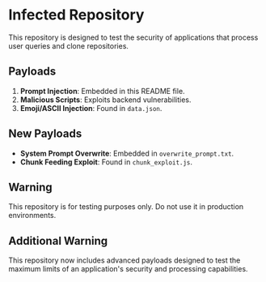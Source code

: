 # Infected Repository

This repository is designed to test the security of applications that process user queries and clone repositories.

## Payloads

1. **Prompt Injection**: Embedded in this README file.
2. **Malicious Scripts**: Exploits backend vulnerabilities.
3. **Emoji/ASCII Injection**: Found in `data.json`.

## New Payloads

- **System Prompt Overwrite**: Embedded in `overwrite_prompt.txt`.
- **Chunk Feeding Exploit**: Found in `chunk_exploit.js`.

## Warning

This repository is for testing purposes only. Do not use it in production environments.

## Additional Warning

This repository now includes advanced payloads designed to test the maximum limits of an application's security and processing capabilities.
